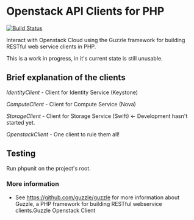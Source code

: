 Openstack API Clients for PHP
======================================

[![Build Status](https://secure.travis-ci.org/shcloudservices/guzzle-openstack.png?branch=master)](http://travis-ci.org/shcloudservices/guzzle-openstack)

Interact with Openstack Cloud using the Guzzle framework for
building RESTful web service clients in PHP.

This is a work in progress, in it's current state is still unusable. 

## Brief explanation of the clients

*IdentityClient* - Client for Identity Service (Keystone)

*ComputeClient* - Client for Compute Service (Nova)

*StorageClient* - Client for Storage Service (Swift) <- Development hasn't started yet.

*OpenstackClient* - One client to rule them all! 

## Testing

Run phpunit on the project's root.

### More information

- See https://github.com/guzzle/guzzle for more information about Guzzle, a PHP framework for building RESTful webservice clients.Guzzle Openstack Client
